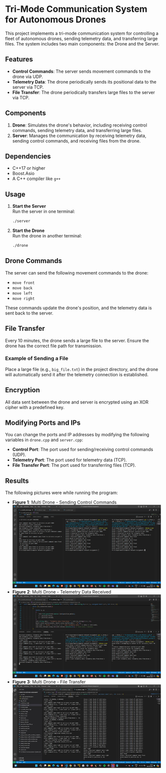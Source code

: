 # Tri-Mode Communication System for Autonomous Drones

This project implements a tri-mode communication system for controlling a fleet of autonomous drones, sending telemetry data, and transferring large files. The system includes two main components: the Drone and the Server.

## Features

- **Control Commands**: The server sends movement commands to the drone via UDP.
- **Telemetry Data**: The drone periodically sends its positional data to the server via TCP.
- **File Transfer**: The drone periodically transfers large files to the server via TCP.

## Components

1. **Drone**: Simulates the drone's behavior, including receiving control commands, sending telemetry data, and transferring large files.
2. **Server**: Manages the communication by receiving telemetry data, sending control commands, and receiving files from the drone.

## Dependencies

- C++17 or higher
- Boost.Asio
- A C++ compiler like `g++`

## Usage

1. **Start the Server**  
   Run the server in one terminal:

   ```bash
   ./server
   ```

2. **Start the Drone**  
   Run the drone in another terminal:
   ```bash
   ./drone
   ```

## Drone Commands

The server can send the following movement commands to the drone:

- `move front`
- `move back`
- `move left`
- `move right`

These commands update the drone's position, and the telemetry data is sent back to the server.

## File Transfer

Every 10 minutes, the drone sends a large file to the server. Ensure the drone has the correct file path for transmission.

### Example of Sending a File

Place a large file (e.g., `big_file.txt`) in the project directory, and the drone will automatically send it after the telemetry connection is established.

## Encryption

All data sent between the drone and server is encrypted using an XOR cipher with a predefined key.

## Modifying Ports and IPs

You can change the ports and IP addresses by modifying the following variables in `drone.cpp` and `server.cpp`:

- **Control Port**: The port used for sending/receiving control commands (UDP).
- **Telemetry Port**: The port used for telemetry data (TCP).
- **File Transfer Port**: The port used for transferring files (TCP).

## Results

The following pictures were while running the program:

- **Figure 1**: Multi Drone - Sending Control Commands
  ![Control Commands](./SS/sendControlCommands.png)
- **Figure 2**: Multi Drone - Telemetry Data Received
  ![Telemetry Data](./SS/receiveTelemetryData.png)
- **Figure 3**: Multi Drone - File Transfer
  ![File Transfer](./SS/receiveLargeFile.png)
